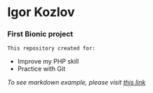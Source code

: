 # Igor Kozlov
### First Bionic project
```
This repository created for:
```
* Improve my PHP skill
* Practice with Git

*To see markdown example, please visit [this link](http://bezumkin.ru/utils/markdown)*
